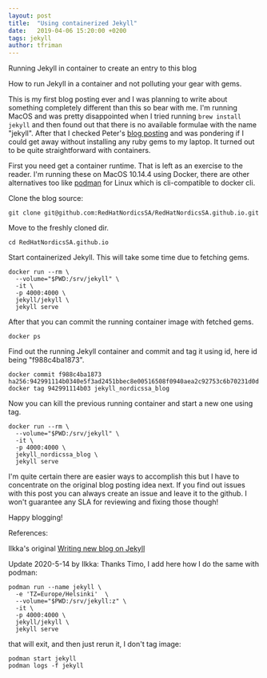 ```yaml
---
layout: post
title:  "Using containerized Jekyll"
date:   2019-04-06 15:20:00 +0200
tags: jekyll
author: tfriman
---
```


<p><banner_h>Running Jekyll in container to create an entry to this blog</banner_h></p>
How to run Jekyll in a container and not polluting your gear with gems.

This is my first blog posting ever and I was planning to write about
something completely different than this so bear with me. I'm running
MacOS and was pretty disappointed when I tried running ```brew install
jekyll``` and then found out that there is no available formulae with
the name "jekyll". After that I checked Peter's [blog
posting](./install-jekyll-on-rhel) and was pondering if I could get
away without installing any ruby gems to my laptop. It turned out to
be quite straightforward with containers.

First you need get a container runtime. That is left as an exercise to
the reader. I'm running these on MacOS 10.14.4 using Docker, there are
other alternatives too like [podman](https://podman.io) for Linux
which is cli-compatible to docker cli.

Clone the blog source:

```
git clone git@github.com:RedHatNordicsSA/RedHatNordicsSA.github.io.git
```

Move to the freshly cloned dir.

```
cd RedHatNordicsSA.github.io
```

Start containerized Jekyll. This will take some time due to fetching gems.

```
docker run --rm \
  --volume="$PWD:/srv/jekyll" \
  -it \
  -p 4000:4000 \
  jekyll/jekyll \
  jekyll serve
```

After that you can commit the running container image with fetched gems.

```
docker ps
```

Find out the running Jekyll container and commit and tag it using id,
here id being "f988c4ba1873".

```
docker commit f988c4ba1873
ha256:942991114b0340e5f3ad2451bbec8e00516508f0940aea2c92753c6b70231d0d
docker tag 942991114b03 jekyll_nordicssa_blog
```

Now you can kill the previous running container and start a new one using tag.

```
docker run --rm \
  --volume="$PWD:/srv/jekyll" \
  -it \
  -p 4000:4000 \
  jekyll_nordicssa_blog \
  jekyll serve
```

I'm quite certain there are easier ways to accomplish this but I have
to concentrate on the original blog posting idea next. If you find out
issues with this post you can always create an issue and leave it to
the github. I won't guarantee any SLA for reviewing and fixing those
though!

Happy blogging!

References:

Ilkka's original [Writing new blog on Jekyll](./new-post)

Update 2020-5-14 by Ilkka: Thanks Timo, I add here how I do the same
with podman:

```
podman run --name jekyll \
  -e 'TZ=Europe/Helsinki'  \
  --volume="$PWD:/srv/jekyll:z" \
  -it \
  -p 4000:4000 \
  jekyll/jekyll \
  jekyll serve
```

that will exit, and then just rerun it, I don't tag image:

```
podman start jekyll
podman logs -f jekyll
```
